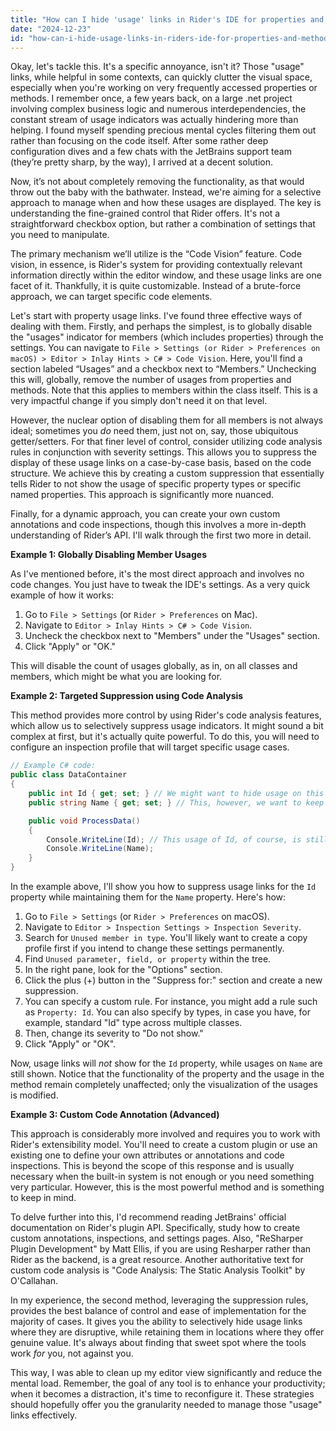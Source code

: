 ```yaml
---
title: "How can I hide 'usage' links in Rider's IDE for properties and methods?"
date: "2024-12-23"
id: "how-can-i-hide-usage-links-in-riders-ide-for-properties-and-methods"
---
```


Okay, let's tackle this. It's a specific annoyance, isn't it? Those "usage" links, while helpful in some contexts, can quickly clutter the visual space, especially when you're working on very frequently accessed properties or methods. I remember once, a few years back, on a large .net project involving complex business logic and numerous interdependencies, the constant stream of usage indicators was actually hindering more than helping. I found myself spending precious mental cycles filtering them out rather than focusing on the code itself. After some rather deep configuration dives and a few chats with the JetBrains support team (they’re pretty sharp, by the way), I arrived at a decent solution.

Now, it’s not about completely removing the functionality, as that would throw out the baby with the bathwater. Instead, we're aiming for a selective approach to manage when and how these usages are displayed. The key is understanding the fine-grained control that Rider offers. It's not a straightforward checkbox option, but rather a combination of settings that you need to manipulate.

The primary mechanism we’ll utilize is the “Code Vision” feature. Code vision, in essence, is Rider's system for providing contextually relevant information directly within the editor window, and these usage links are one facet of it. Thankfully, it is quite customizable. Instead of a brute-force approach, we can target specific code elements.

Let's start with property usage links. I've found three effective ways of dealing with them. Firstly, and perhaps the simplest, is to globally disable the "usages" indicator for members (which includes properties) through the settings. You can navigate to `File > Settings (or Rider > Preferences on macOS) > Editor > Inlay Hints > C# > Code Vision`. Here, you'll find a section labeled “Usages” and a checkbox next to “Members.” Unchecking this will, globally, remove the number of usages from properties and methods. Note that this applies to members within the class itself. This is a very impactful change if you simply don't need it on that level.

However, the nuclear option of disabling them for all members is not always ideal; sometimes you *do* need them, just not on, say, those ubiquitous getter/setters. For that finer level of control, consider utilizing code analysis rules in conjunction with severity settings. This allows you to suppress the display of these usage links on a case-by-case basis, based on the code structure. We achieve this by creating a custom suppression that essentially tells Rider to not show the usage of specific property types or specific named properties. This approach is significantly more nuanced.

Finally, for a dynamic approach, you can create your own custom annotations and code inspections, though this involves a more in-depth understanding of Rider’s API. I'll walk through the first two more in detail.

**Example 1: Globally Disabling Member Usages**

As I've mentioned before, it's the most direct approach and involves no code changes. You just have to tweak the IDE's settings. As a very quick example of how it works:

1.  Go to `File > Settings` (or `Rider > Preferences` on Mac).
2.  Navigate to `Editor > Inlay Hints > C# > Code Vision`.
3.  Uncheck the checkbox next to "Members" under the "Usages" section.
4.  Click "Apply" or "OK."

This will disable the count of usages globally, as in, on all classes and members, which might be what you are looking for.

**Example 2: Targeted Suppression using Code Analysis**

This method provides more control by using Rider's code analysis features, which allow us to selectively suppress usage indicators. It might sound a bit complex at first, but it's actually quite powerful. To do this, you will need to configure an inspection profile that will target specific usage cases.

```csharp
// Example C# code:
public class DataContainer
{
    public int Id { get; set; } // We might want to hide usage on this one
    public string Name { get; set; } // This, however, we want to keep the usage count displayed.

    public void ProcessData()
    {
        Console.WriteLine(Id); // This usage of Id, of course, is still present and still functional.
        Console.WriteLine(Name);
    }
}
```

In the example above, I'll show you how to suppress usage links for the `Id` property while maintaining them for the `Name` property. Here's how:

1.  Go to `File > Settings` (or `Rider > Preferences` on macOS).
2.  Navigate to `Editor > Inspection Settings > Inspection Severity`.
3.  Search for `Unused member in type`. You'll likely want to create a copy profile first if you intend to change these settings permanently.
4.  Find `Unused parameter, field, or property` within the tree.
5.  In the right pane, look for the "Options" section.
6.  Click the plus (+) button in the "Suppress for:" section and create a new suppression.
7.  You can specify a custom rule. For instance, you might add a rule such as `Property: Id`. You can also specify by types, in case you have, for example, standard "Id" type across multiple classes.
8.  Then, change its severity to "Do not show."
9.  Click "Apply" or "OK".

Now, usage links will *not* show for the `Id` property, while usages on `Name` are still shown. Notice that the functionality of the property and the usage in the method remain completely unaffected; only the visualization of the usages is modified.

**Example 3: Custom Code Annotation (Advanced)**

This approach is considerably more involved and requires you to work with Rider's extensibility model. You'll need to create a custom plugin or use an existing one to define your own attributes or annotations and code inspections. This is beyond the scope of this response and is usually necessary when the built-in system is not enough or you need something very particular. However, this is the most powerful method and is something to keep in mind.

To delve further into this, I'd recommend reading JetBrains' official documentation on Rider's plugin API. Specifically, study how to create custom annotations, inspections, and settings pages. Also, "ReSharper Plugin Development" by Matt Ellis, if you are using Resharper rather than Rider as the backend, is a great resource. Another authoritative text for custom code analysis is "Code Analysis: The Static Analysis Toolkit" by O'Callahan.

In my experience, the second method, leveraging the suppression rules, provides the best balance of control and ease of implementation for the majority of cases. It gives you the ability to selectively hide usage links where they are disruptive, while retaining them in locations where they offer genuine value. It's always about finding that sweet spot where the tools work *for* you, not against you.

This way, I was able to clean up my editor view significantly and reduce the mental load. Remember, the goal of any tool is to enhance your productivity; when it becomes a distraction, it's time to reconfigure it. These strategies should hopefully offer you the granularity needed to manage those "usage" links effectively.
